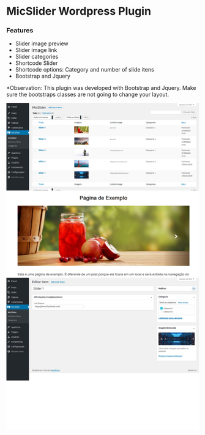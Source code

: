 # MicSlider Wordpress Plugin

### Features

- Slider image preview
- Slider image link
- Slider categories
- Shortcode Slider
- Shortcode options: Category and number of slide itens
- Bootstrap and Jquery

*Observation: This plugin was developed with Bootstrap and Jquery. Make sure the bootstraps classes are not going to change your layout.

![alt text](https://raw.githubusercontent.com/michelmotta/MicSlider/master/screenshots/01.png)
![alt text](https://raw.githubusercontent.com/michelmotta/MicSlider/master/screenshots/03.png)
![alt text](https://raw.githubusercontent.com/michelmotta/MicSlider/master/screenshots/02.png)
